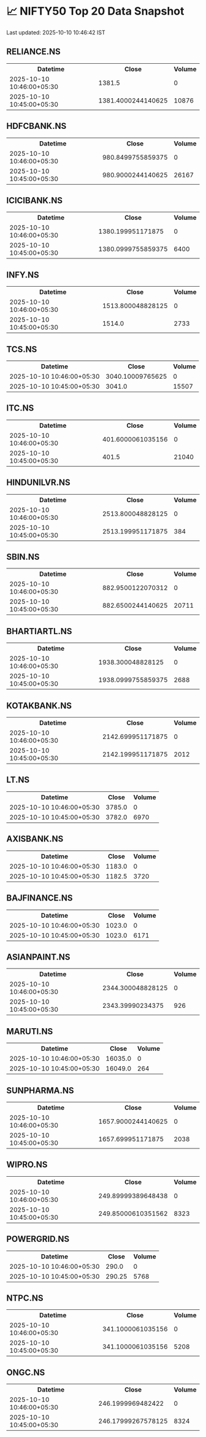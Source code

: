 # 📈 NIFTY50 Top 20 Data Snapshot

Last updated: 2025-10-10 10:46:42 IST

## RELIANCE.NS

<table>
  <tr><th>Datetime</th><th>Close</th><th>Volume</th></tr>
  <tr><td>2025-10-10 10:46:00+05:30</td><td>1381.5</td><td>0</td></tr>
  <tr><td>2025-10-10 10:45:00+05:30</td><td>1381.4000244140625</td><td>10876</td></tr>
</table>

## HDFCBANK.NS

<table>
  <tr><th>Datetime</th><th>Close</th><th>Volume</th></tr>
  <tr><td>2025-10-10 10:46:00+05:30</td><td>980.8499755859375</td><td>0</td></tr>
  <tr><td>2025-10-10 10:45:00+05:30</td><td>980.9000244140625</td><td>26167</td></tr>
</table>

## ICICIBANK.NS

<table>
  <tr><th>Datetime</th><th>Close</th><th>Volume</th></tr>
  <tr><td>2025-10-10 10:46:00+05:30</td><td>1380.199951171875</td><td>0</td></tr>
  <tr><td>2025-10-10 10:45:00+05:30</td><td>1380.0999755859375</td><td>6400</td></tr>
</table>

## INFY.NS

<table>
  <tr><th>Datetime</th><th>Close</th><th>Volume</th></tr>
  <tr><td>2025-10-10 10:46:00+05:30</td><td>1513.800048828125</td><td>0</td></tr>
  <tr><td>2025-10-10 10:45:00+05:30</td><td>1514.0</td><td>2733</td></tr>
</table>

## TCS.NS

<table>
  <tr><th>Datetime</th><th>Close</th><th>Volume</th></tr>
  <tr><td>2025-10-10 10:46:00+05:30</td><td>3040.10009765625</td><td>0</td></tr>
  <tr><td>2025-10-10 10:45:00+05:30</td><td>3041.0</td><td>15507</td></tr>
</table>

## ITC.NS

<table>
  <tr><th>Datetime</th><th>Close</th><th>Volume</th></tr>
  <tr><td>2025-10-10 10:46:00+05:30</td><td>401.6000061035156</td><td>0</td></tr>
  <tr><td>2025-10-10 10:45:00+05:30</td><td>401.5</td><td>21040</td></tr>
</table>

## HINDUNILVR.NS

<table>
  <tr><th>Datetime</th><th>Close</th><th>Volume</th></tr>
  <tr><td>2025-10-10 10:46:00+05:30</td><td>2513.800048828125</td><td>0</td></tr>
  <tr><td>2025-10-10 10:45:00+05:30</td><td>2513.199951171875</td><td>384</td></tr>
</table>

## SBIN.NS

<table>
  <tr><th>Datetime</th><th>Close</th><th>Volume</th></tr>
  <tr><td>2025-10-10 10:46:00+05:30</td><td>882.9500122070312</td><td>0</td></tr>
  <tr><td>2025-10-10 10:45:00+05:30</td><td>882.6500244140625</td><td>20711</td></tr>
</table>

## BHARTIARTL.NS

<table>
  <tr><th>Datetime</th><th>Close</th><th>Volume</th></tr>
  <tr><td>2025-10-10 10:46:00+05:30</td><td>1938.300048828125</td><td>0</td></tr>
  <tr><td>2025-10-10 10:45:00+05:30</td><td>1938.0999755859375</td><td>2688</td></tr>
</table>

## KOTAKBANK.NS

<table>
  <tr><th>Datetime</th><th>Close</th><th>Volume</th></tr>
  <tr><td>2025-10-10 10:46:00+05:30</td><td>2142.699951171875</td><td>0</td></tr>
  <tr><td>2025-10-10 10:45:00+05:30</td><td>2142.199951171875</td><td>2012</td></tr>
</table>

## LT.NS

<table>
  <tr><th>Datetime</th><th>Close</th><th>Volume</th></tr>
  <tr><td>2025-10-10 10:46:00+05:30</td><td>3785.0</td><td>0</td></tr>
  <tr><td>2025-10-10 10:45:00+05:30</td><td>3782.0</td><td>6970</td></tr>
</table>

## AXISBANK.NS

<table>
  <tr><th>Datetime</th><th>Close</th><th>Volume</th></tr>
  <tr><td>2025-10-10 10:46:00+05:30</td><td>1183.0</td><td>0</td></tr>
  <tr><td>2025-10-10 10:45:00+05:30</td><td>1182.5</td><td>3720</td></tr>
</table>

## BAJFINANCE.NS

<table>
  <tr><th>Datetime</th><th>Close</th><th>Volume</th></tr>
  <tr><td>2025-10-10 10:46:00+05:30</td><td>1023.0</td><td>0</td></tr>
  <tr><td>2025-10-10 10:45:00+05:30</td><td>1023.0</td><td>6171</td></tr>
</table>

## ASIANPAINT.NS

<table>
  <tr><th>Datetime</th><th>Close</th><th>Volume</th></tr>
  <tr><td>2025-10-10 10:46:00+05:30</td><td>2344.300048828125</td><td>0</td></tr>
  <tr><td>2025-10-10 10:45:00+05:30</td><td>2343.39990234375</td><td>926</td></tr>
</table>

## MARUTI.NS

<table>
  <tr><th>Datetime</th><th>Close</th><th>Volume</th></tr>
  <tr><td>2025-10-10 10:46:00+05:30</td><td>16035.0</td><td>0</td></tr>
  <tr><td>2025-10-10 10:45:00+05:30</td><td>16049.0</td><td>264</td></tr>
</table>

## SUNPHARMA.NS

<table>
  <tr><th>Datetime</th><th>Close</th><th>Volume</th></tr>
  <tr><td>2025-10-10 10:46:00+05:30</td><td>1657.9000244140625</td><td>0</td></tr>
  <tr><td>2025-10-10 10:45:00+05:30</td><td>1657.699951171875</td><td>2038</td></tr>
</table>

## WIPRO.NS

<table>
  <tr><th>Datetime</th><th>Close</th><th>Volume</th></tr>
  <tr><td>2025-10-10 10:46:00+05:30</td><td>249.89999389648438</td><td>0</td></tr>
  <tr><td>2025-10-10 10:45:00+05:30</td><td>249.85000610351562</td><td>8323</td></tr>
</table>

## POWERGRID.NS

<table>
  <tr><th>Datetime</th><th>Close</th><th>Volume</th></tr>
  <tr><td>2025-10-10 10:46:00+05:30</td><td>290.0</td><td>0</td></tr>
  <tr><td>2025-10-10 10:45:00+05:30</td><td>290.25</td><td>5768</td></tr>
</table>

## NTPC.NS

<table>
  <tr><th>Datetime</th><th>Close</th><th>Volume</th></tr>
  <tr><td>2025-10-10 10:46:00+05:30</td><td>341.1000061035156</td><td>0</td></tr>
  <tr><td>2025-10-10 10:45:00+05:30</td><td>341.1000061035156</td><td>5208</td></tr>
</table>

## ONGC.NS

<table>
  <tr><th>Datetime</th><th>Close</th><th>Volume</th></tr>
  <tr><td>2025-10-10 10:46:00+05:30</td><td>246.1999969482422</td><td>0</td></tr>
  <tr><td>2025-10-10 10:45:00+05:30</td><td>246.17999267578125</td><td>8324</td></tr>
</table>

